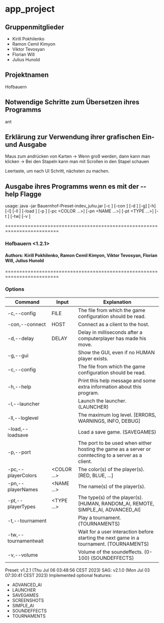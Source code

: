 # app_project

## Gruppenmitglieder

- Kirill Pokhilenko
- Ramon Cemil Kimyon
- Viktor Tevosyan
- Florian Will
- Julius Hunold

## Projektnamen

Hofbauern

## Notwendige Schritte zum Übersetzen ihres Programms

ant

## Erklärung zur Verwendung ihrer grafischen Ein- und Ausgabe

Maus zum andrücken von Karten
-> Wenn groß werden, dann kann man klicken
-> Bei den Stapeln kann man mit Scrollen in den Stapel schauen

Leertaste, um nach UI Schritt, nächsten zu machen.

## Ausgabe ihres Programms wenn es mit der --help Flagge


usage: java -jar Bauernhof-Preset-indev_juhu.jar [-c <FILE>] [-con <HOST>]
       [-d <DELAY>] [-g] [-h] [-l] [-ll <LEVEL>] [-load <FILE>] [-p
       <PORT>] [-pc <COLOR ...>] [-pn <NAME ...>] [-pt <TYPE ...>] [-t
       <ROUNDS>] [-tw] [-v <VOLUME>]

=========================================================================
### Hofbauern <1.2.1>
  
#### Authors: Kirill Pokhilenko, Ramon Cemil Kimyon, Viktor Tevosyan, Florian Will, Julius Hunold
=========================================================================

### Options

| Command          | Input     | Explanation                                                      |
| ---------------- | --------- | ---------------------------------------------------------------- |
| -c,--config      | FILE      | The file from which the game configuration should be read.       |
| -con,--connect   | HOST      | Connect as a client to the host.                                 |
| -d,--delay       | DELAY     | Delay in milliseconds after a computerplayer has made his move.  |
| -g,--gui         |           | Show the GUI, even if no HUMAN player exists.                    |
| -c,--config      | <FILE>    | The file from which the game configuration should be read.       |
| -h,--help        |           | Print this help message and some extra information about this program.|
|  -l,--launcher   |           | Launch the launcher. (LAUNCHER)                                  |
| -ll,--loglevel   | <LEVEL>   | The maximum log level. [ERRORS, WARNINGS, INFO, DEBUG]           |
| -load,--loadsave | <FILE>    | Load a save game. (SAVEGAMES)                                    |
| -p,--port        | <PORT>    | The port to be used when either hosting the game as a server or conntecting to a server as a client.|
| -pc,--playerColors| <COLOR ...>| The color(s) of the player(s). [RED, BLUE, ...]                |
| -pn,--playerNames| <NAME ...>| The name(s) of the player(s).                                    |
| -pt,--playerTypes| <TYPE ...>| The type(s) of the player(s). [HUMAN, RANDOM_AI, REMOTE, SIMPLE_AI, ADVANCED_AI]|
| -t,--tournament  | <ROUNDS>  | Play a tournament. (TOURNAMENTS)                                 |
| -tw,--tournamentwait|        | Wait for a user interaction before starting the next game in a tournament. (TOURNAMENTS)|
| -v,--volume      | <VOLUME>  | Volume of the soundeffects. (0-100) (SOUNDEFFECTS)               |      
           

 

Preset: v1.2.1 (Thu Jul 06 03:48:56 CEST 2023)
SAG: v2.1.0 (Mon Jul 03 07:30:41 CEST 2023)
Implemented optional features:
  - ADVANCED_AI
  - LAUNCHER
  - SAVEGAMES
  - SCREENSHOTS
  - SIMPLE_AI
  - SOUNDEFFECTS
  - TOURNAMENTS
